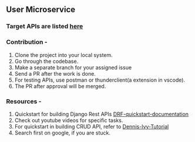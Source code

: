 ## User Microservice

### Target APIs are listed [here](https://docs.google.com/spreadsheets/d/1a06rlvKYcf2rQdlKNHMDYoQIlcTim5WWrCwaN59l64U/edit?usp=sharing)

### Contribution -
1. Clone the project into your local system.
2. Go through the codebase.
3. Make a separate branch for your assigned issue
4. Send a PR after the work is done.
5. For testing APIs, use postman or thunderclient(a extension in vscode).
6. The PR after approval will be merged.

### Resources -
1. Quickstart for building Django Rest APIs [DRF-quickstart-documentation](https://www.django-rest-framework.org/tutorial/quickstart/)
2. Check out youtube videos for specific tasks.
3. For quickstart in building CRUD API, refer to [Dennis-Ivy-Tutorial](https://www.youtube.com/watch?v=TmsD8QExZ84&list=PL-51WBLyFTg3k9JKxT7ExP8Xvt4GeG5zc)
4. Search first on google, if you are stuck.
